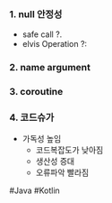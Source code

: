 ### 1. null 안정성
- safe call ?.
- elvis Operation ?:
### 2. name argument
### 3. coroutine
### 4. 코드슈가
- 가독성 높임
	- 코드복잡도가 낮아짐
	- 생산성 증대
	- 오류파악 빨라짐

#Java 
#Kotlin 